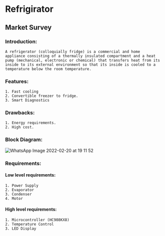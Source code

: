 # Refrigirator

## Market Survey

### Introduction:
    A refrigerator (colloquially fridge) is a commercial and home appliance consisting of a thermally insulated compartment and a heat pump (mechanical, electronic or chemical) that transfers heat from its inside to its external environment so that its inside is cooled to a temperature below the room temperature.

### Features:
    1. Fast cooling
    2. Convertible freezer to fridge.
    3. Smart Diagnostics

### Drawbacks:
    1. Energy requirements.
    2. High cost.

### Block Diagram:

![WhatsApp Image 2022-02-20 at 19 11 52](https://user-images.githubusercontent.com/98829310/154845508-6225691e-3e1c-4aea-a44b-54fa5aa80b2d.jpeg)


### Requirements:

#### Low level requirements:
    1. Power Supply
    2. Evaporator
    3. Condenser
    4. Motor

#### High level requirements:
    1. Microcontroller (HC908KX8)
    2. Temperature Control
    3. LED Display
    



